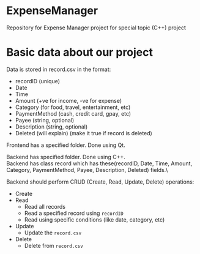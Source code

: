 # ExpenseManager
Repository for Expense Manager project for special topic (C++) project

# Basic data about our project

Data is stored in record.csv in the format:
   - recordID (unique)
   - Date
   - Time
   - Amount (+ve for income, -ve for expense)
   - Category (for food, travel, entertainment, etc)
   - PaymentMethod (cash, credit card, gpay, etc)
   - Payee (string, optional)
   - Description (string, optional)
   - Deleted (will explain) (make it true if record is deleted)

Frontend has a specified folder. Done using Qt.

Backend has specified folder. Done using C++.\
Backend has class record which has these(recordID, Date, Time, Amount, Category, PaymentMethod, Payee, Description, Deleted) fields.\

Backend should perform CRUD (Create, Read, Update, Delete) operations:

   - Create
   - Read
     - Read all records
     - Read a specified record using `recordID`
     - Read using specific conditions (like date, category, etc)
   - Update
     - Update the `record.csv`
   - Delete
     - Delete from `record.csv`
